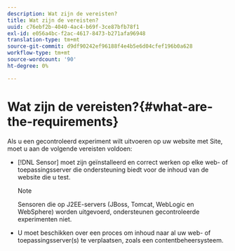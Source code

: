 ```yaml
---
description: Wat zijn de vereisten?
title: Wat zijn de vereisten?
uuid: c76ebf2b-4040-4ac4-b69f-3ce87bfb78f1
exl-id: e056a4bc-f2ac-4617-8473-b271afa96948
translation-type: tm+mt
source-git-commit: d9df90242ef96188f4e4b5e6d04cfef196b0a628
workflow-type: tm+mt
source-wordcount: '90'
ht-degree: 0%

---
```


# Wat zijn de vereisten?{#what-are-the-requirements}

Als u een gecontroleerd experiment wilt uitvoeren op uw website met Site, moet u aan de volgende vereisten voldoen:

* [!DNL Sensor] moet zijn geïnstalleerd en correct werken op elke web- of toepassingsserver die ondersteuning biedt voor de inhoud van de website die u test.

   >[!NOTE]
   >
   >Sensoren die op J2EE-servers (JBoss, Tomcat, WebLogic en WebSphere) worden uitgevoerd, ondersteunen gecontroleerde experimenten niet.

* U moet beschikken over een proces om inhoud naar al uw web- of toepassingsserver(s) te verplaatsen, zoals een contentbeheersysteem.
